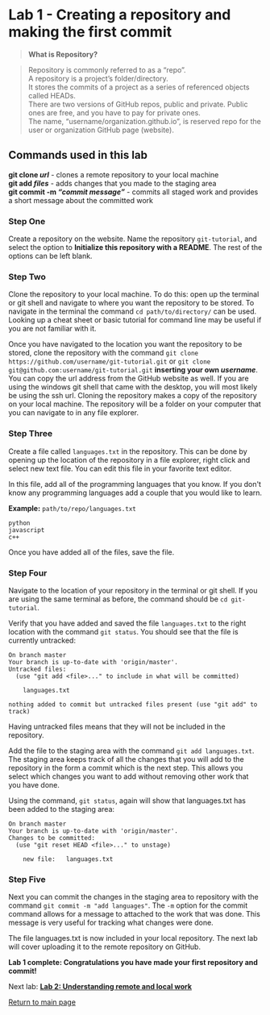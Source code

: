 # Lab 1 - Creating a repository and making the first commit

>**What is Repository?**  

>Repository is commonly referred to as a “repo”.  
A repository is a project’s folder/directory.  
It stores the commits of a project as a series of referenced objects called HEADs.  
There are two versions of GitHub repos, public and private. Public ones are free, and you have to pay for private ones.  
The name, “username/organization.github.io”, is reserved repo for the user or organization GitHub page (website).

## Commands used in this lab

**git clone _url_** - clones a remote repository to your local machine  
**git add _files_** - adds changes that you made to the staging area  
**git commit -m _“commit message”_** - commits all staged work and provides a short message about the committed work


### Step One

Create a repository on the website. Name the repository `git-tutorial`, and select the option to **Initialize this repository with a README**. The rest of the options can be left blank.

### Step Two

Clone the repository to your local machine. To do this: open up the terminal or git shell and navigate to where you want the repository to be stored. To navigate in the terminal the command `cd path/to/directory/` can be used. Looking up a cheat sheet or basic tutorial for command line may be useful if you are not familiar with it.

Once you have navigated to the location you want the repository to be stored, clone the repository with the command `git clone https://github.com/username/git-tutorial.git` or `git clone git@github.com:username/git-tutorial.git` **inserting your own _username_**. You can copy the url address from the GitHub website as well. If you are using the windows git shell that came with the desktop, you will most likely be using the ssh url. Cloning the repository makes a copy of the repository on your local machine. The repository will be a folder on your computer that you can navigate to in any file explorer.

### Step Three

Create a file called `languages.txt` in the repository. This can be done by opening up the location of the repository in a file explorer, right click and select new text file. You can edit this file in your favorite text editor.

In this file, add all of the programming languages that you know. If you don't know any programming languages add a couple that you would like to learn.

**Example:** `path/to/repo/languages.txt`

```
python
javascript
c++
```

Once you have added all of the files, save the file.

### Step Four

Navigate to the location of your repository in the terminal or git shell. If you are using the same terminal as before, the command should be `cd git-tutorial`.

Verify that you have added and saved the file `languages.txt` to the right location with the command `git status`. You should see that the file is currently untracked:

```
On branch master
Your branch is up-to-date with 'origin/master'.
Untracked files:
  (use "git add <file>..." to include in what will be committed)

	languages.txt

nothing added to commit but untracked files present (use "git add" to track)
```

Having untracked files means that they will not be included in the repository.

Add the file to the staging area with the command `git add languages.txt`. The staging area keeps track of all the changes that you will add to the repository in the form a commit which is the next step. This allows you select which changes you want to add without removing other work that you have done.

Using the command, `git status`, again will show that languages.txt has been added to the staging area:

```
On branch master
Your branch is up-to-date with 'origin/master'.
Changes to be committed:
  (use "git reset HEAD <file>..." to unstage)

	new file:   languages.txt

```

### Step Five

Next you can commit the changes in the staging area to repository with the command `git commit -m "add languages"`. The `-m` option for the commit command allows for a message to attached to the work that was done. This message is very useful for tracking what changes were done.

The file languages.txt is now included in your local repository. The next lab will cover uploading it to the remote repository on GitHub.

**Lab 1 complete: Congratulations you have made your first repository and commit!**

Next lab:
**[Lab 2: Understanding remote and local work](Lab2.md)**

[Return to main page](https://github.com/davidjcastner/git-tutorial)
